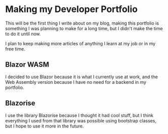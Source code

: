 # Making my Developer Portfolio
This will be the first thing I write about on my blog, making this portfolio is something I was planning to make for a long time, but I didn't make the time to do it until now.

I plan to keep making more articles of anything I learn at my job or in my free time.

## Blazor WASM
I decided to use Blazor because it is what I currently use at work, and the Web Assembly version because I have no need for a backend in my portfolio.

## Blazorise
I use the library Blazorise because I thought it had cool stuff, but I think everything I used from that library was possible using bootstrap classes, but I hope to use it more in the future.